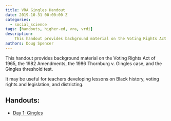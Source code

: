 ```yaml
---
title: VRA Gingles Handout
date: 2019-10-31 00:00:00 Z
categories:
  - social_science
tags: [handouts, higher-ed, vra, vrdi]
description:
    This handout provides background material on the Voting Rights Act of 1965, the 1982 Amendments, the 1986 Thornburg v. Gingles case, and the Gingles threshold test.
authors: Doug Spencer
---
```

This handout provides background material on the Voting Rights Act of 1965, the 1982 Amendments, the 1986 Thornburg v. Gingles case, and the Gingles threshold test.

It may be useful for teachers developing lessons on Black history, voting rights and legislation, and districting.


## Handouts:
* [Day 1: Gingles](https://sites.tufts.edu/vrdi/files/2019/06/Gingles-handout.pdf)